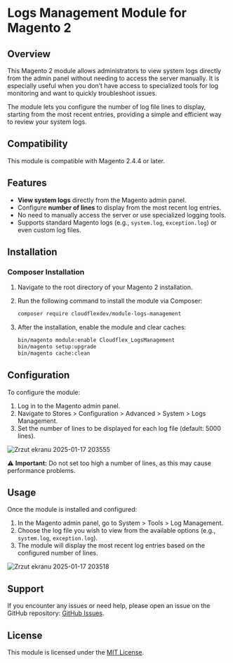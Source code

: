 # Logs Management Module for Magento 2

## Overview

This Magento 2 module allows administrators to view system logs directly from the admin panel without needing to access the server manually. It is especially useful when you don’t have access to specialized tools for log monitoring and want to quickly troubleshoot issues.

The module lets you configure the number of log file lines to display, starting from the most recent entries, providing a simple and efficient way to review your system logs.

## Compatibility

This module is compatible with Magento 2.4.4 or later.

## Features

- **View system logs** directly from the Magento admin panel.
- Configure **number of lines** to display from the most recent log entries.
- No need to manually access the server or use specialized logging tools.
- Supports standard Magento logs (e.g., `system.log`, `exception.log`) or even custom log files.

## Installation

### Composer Installation

1. Navigate to the root directory of your Magento 2 installation.
2. Run the following command to install the module via Composer:

   ```bash
   composer require cloudflexdev/module-logs-management
   ```
3. After the installation, enable the module and clear caches:

   ```bash
   bin/magento module:enable Cloudflex_LogsManagement
   bin/magento setup:upgrade
   bin/magento cache:clean
   ```
   
## Configuration

To configure the module:

1. Log in to the Magento admin panel.
2. Navigate to Stores > Configuration > Advanced > System > Logs Management.
3. Set the number of lines to be displayed for each log file (default: 5000 lines).

![Zrzut ekranu 2025-01-17 203555](https://github.com/user-attachments/assets/3933a369-088c-4168-8849-50fb9c512ad5)

⚠️ **Important:** Do not set too high a number of lines, as this may cause performance problems.

## Usage

Once the module is installed and configured:

1. In the Magento admin panel, go to System > Tools > Log Management.
2. Choose the log file you wish to view from the available options (e.g., `system.log`, `exception.log`).
3. The module will display the most recent log entries based on the configured number of lines.

![Zrzut ekranu 2025-01-17 203518](https://github.com/user-attachments/assets/34f9abc4-5edb-4346-a33e-5c2c0d5e01f0)

## Support

If you encounter any issues or need help, please open an issue on the GitHub repository: [GitHub Issues](https://github.com/quba546/module-logs-management/issues).

## License

This module is licensed under the [MIT License](https://opensource.org/licenses/MIT).
